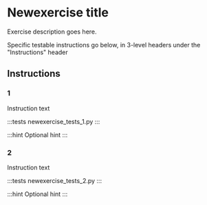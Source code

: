 # Newexercise title

Exercise description goes here.

Specific testable instructions go below, in 3-level headers under the "Instructions" header

## Instructions

### 1
Instruction text

:::tests
newexercise_tests_1.py
:::

:::hint
Optional hint
:::


### 2
Instruction text

:::tests
newexercise_tests_2.py
:::

:::hint
Optional hint
:::
